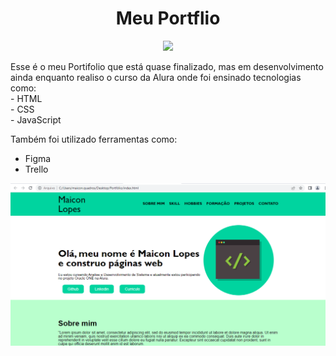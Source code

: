 <h1 align="center">Meu Portflio</h1>
<p align="center">
<img src="http://img.shields.io/static/v1?label=STATUS&message=EM%20DESENVOLVIMENTO&color=GREEN&style=for-the-badge"> 
</p>

<p>Esse é o meu Portifolio que está quase finalizado, mas em desenvolvimento ainda enquanto realiso o curso da Alura onde foi ensinado tecnologias como: <br>
- HTML <br>
- CSS <br>  
- JavaScript <br>

Também foi utilizado ferramentas como: <br>
- Figma <br>
- Trello
</p>

<p>
  <img src="https://github.com/LoLpezz/Meu-Portf-lio/blob/main/Port.png">
</p>
